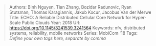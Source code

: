 > Authors: Binh Nguyen, Tian Zhang, Bozidar Radunovic, Ryan Stutsman, Thomas Karagiannis, Jakub Kocur, Jacobus Van der Merwe
> Title: ECHO: A Reliable Distributed Cellular Core Network for Hyper-Scale Public Clouds
> Year: 2018
> Url: https://doi.org/10.1145/3241539.3241564
> Keywords: nfv, distributed systems, reliability, mobile networks
> Series: MobiCom '18
> Tags: *Define your own tags here, separate by comma*
